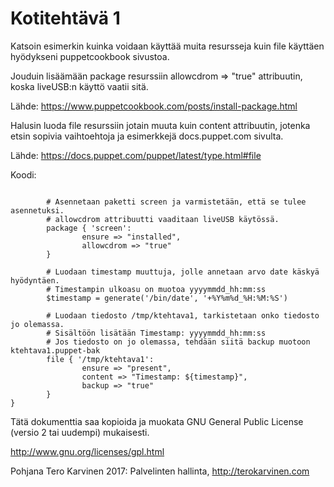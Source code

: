 # Kotitehtävä 1

Katsoin esimerkin kuinka voidaan käyttää muita resursseja kuin file käyttäen hyödykseni puppetcookbook sivustoa.

Jouduin lisäämään package resurssiin allowcdrom => "true" attribuutin, koska liveUSB:n käyttö vaatii sitä.

Lähde: https://www.puppetcookbook.com/posts/install-package.html


Halusin luoda file resurssiin jotain muuta kuin content attribuutin, jotenka etsin sopivia vaihtoehtoja
ja esimerkkejä docs.puppet.com sivulta.

Lähde: https://docs.puppet.com/puppet/latest/type.html#file

Koodi:

```class ktehtava1 {

        # Asennetaan paketti screen ja varmistetään, että se tulee asennetuksi.
        # allowcdrom attribuutti vaaditaan liveUSB käytössä.
        package { 'screen':
                ensure => "installed",
                allowcdrom => "true"
        }

        # Luodaan timestamp muuttuja, jolle annetaan arvo date käskyä hyödyntäen.
        # Timestampin ulkoasu on muotoa yyyymmdd_hh:mm:ss
        $timestamp = generate('/bin/date', '+%Y%m%d_%H:%M:%S')

        # Luodaan tiedosto /tmp/ktehtava1, tarkistetaan onko tiedosto jo olemassa.                
        # Sisältöön lisätään Timestamp: yyyymmdd_hh:mm:ss
        # Jos tiedosto on jo olemassa, tehdään siitä backup muotoon ktehtava1.puppet-bak
        file { '/tmp/ktehtava1':
                ensure => "present",
                content => "Timestamp: ${timestamp}",
                backup => "true"
        }
}
```

Tätä dokumenttia saa kopioida ja muokata GNU General Public License (versio 2 tai uudempi) mukaisesti. 

http://www.gnu.org/licenses/gpl.html

Pohjana Tero Karvinen 2017: Palvelinten hallinta, http://terokarvinen.com
